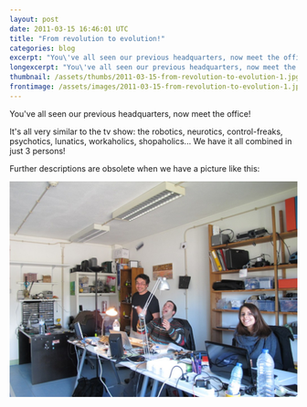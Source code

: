 ```yaml
---
layout: post
date: 2011-03-15 16:46:01 UTC
title: "From revolution to evolution!"
categories: blog
excerpt: "You\'ve all seen our previous headquarters, now meet the office!"
longexcerpt: "You\'ve all seen our previous headquarters, now meet the office!It\'s all very similar to the tv show: the robotics, neurotics, control-freaks, psychotics, lunatics, workaholics, shopaholics... We have it all combined in just 3 persons!"
thumbnail: /assets/thumbs/2011-03-15-from-revolution-to-evolution-1.jpg
frontimage: /assets/images/2011-03-15-from-revolution-to-evolution-1.jpg
---
```


You've all seen our previous headquarters, now meet the office!

It's all very similar to the tv show: the robotics, neurotics, control-freaks, psychotics, lunatics, workaholics, shopaholics... We have it all combined in just 3 persons!

Further descriptions are obsolete when we have a picture like this:

<a href="http://www.artica.cc/blog/wp-content/uploads/2011/03/ahahah.jpg">![](/assets/images/2011-03-15-from-revolution-to-evolution-1.jpg)</a>
